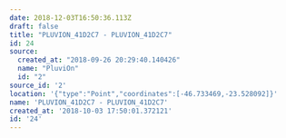 ```yaml
---
date: 2018-12-03T16:50:36.113Z
draft: false
title: "PLUVION_41D2C7 - PLUVION_41D2C7"
id: 24
source:
  created_at: "2018-09-26 20:29:40.140426"
  name: "PluviOn"
  id: "2"
source_id: '2'
location: '{"type":"Point","coordinates":[-46.733469,-23.528092]}'
name: 'PLUVION_41D2C7 - PLUVION_41D2C7'
created_at: '2018-10-03 17:50:01.372121'
id: '24'
---
```

		